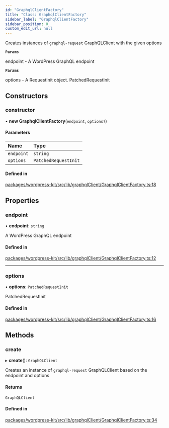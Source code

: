 ```yaml
---
id: "GraphqlClientFactory"
title: "Class: GraphqlClientFactory"
sidebar_label: "GraphqlClientFactory"
sidebar_position: 0
custom_edit_url: null
---
```


Creates instances of `graphql-request` GraphQLClient with the given options

**`Params`**

endpoint - A WordPress GraphQL endpoint

**`Params`**

options - A RequestInit object. PatchedRequestInit

## Constructors

### constructor

• **new GraphqlClientFactory**(`endpoint`, `options?`)

#### Parameters

| Name | Type |
| :------ | :------ |
| `endpoint` | `string` |
| `options` | `PatchedRequestInit` |

#### Defined in

[packages/wordpress-kit/src/lib/graphqlClient/GraphqlClientFactory.ts:18](https://github.com/backlineint/decoupled-kit-js/blob/fa402d782/packages/wordpress-kit/src/lib/graphqlClient/GraphqlClientFactory.ts#L18)

## Properties

### endpoint

• **endpoint**: `string`

A WordPress GraphQL endpoint

#### Defined in

[packages/wordpress-kit/src/lib/graphqlClient/GraphqlClientFactory.ts:12](https://github.com/backlineint/decoupled-kit-js/blob/fa402d782/packages/wordpress-kit/src/lib/graphqlClient/GraphqlClientFactory.ts#L12)

___

### options

• **options**: `PatchedRequestInit`

PatchedRequestInit

#### Defined in

[packages/wordpress-kit/src/lib/graphqlClient/GraphqlClientFactory.ts:16](https://github.com/backlineint/decoupled-kit-js/blob/fa402d782/packages/wordpress-kit/src/lib/graphqlClient/GraphqlClientFactory.ts#L16)

## Methods

### create

▸ **create**(): `GraphQLClient`

Creates an instance of `graphql-request` GraphQLClient based on the endpoint and options

#### Returns

`GraphQLClient`

#### Defined in

[packages/wordpress-kit/src/lib/graphqlClient/GraphqlClientFactory.ts:34](https://github.com/backlineint/decoupled-kit-js/blob/fa402d782/packages/wordpress-kit/src/lib/graphqlClient/GraphqlClientFactory.ts#L34)
